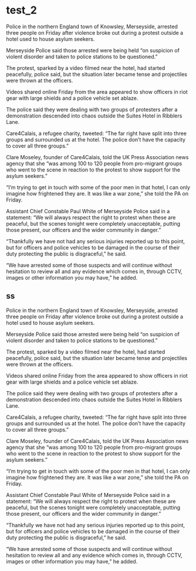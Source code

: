 # test_2


Police in the northern England town of Knowsley, Merseyside, arrested three people on Friday after violence broke out during a protest outside a hotel used to house asylum seekers.

Merseyside Police said those arrested were being held “on suspicion of violent disorder and taken to police stations to be questioned.”

The protest, sparked by a video filmed near the hotel, had started peacefully, police said, but the situation later became tense and projectiles were thrown at the officers.

Videos shared online Friday from the area appeared to show officers in riot gear with large shields and a police vehicle set ablaze.

The police said they were dealing with two groups of protesters after a demonstration descended into chaos outside the Suites Hotel in Ribblers Lane.

Care4Calais, a refugee charity, tweeted: “The far right have split into three groups and surrounded us at the hotel. The police don’t have the capacity to cover all three groups.”

Clare Moseley, founder of Care4Calais, told the UK Press Association news agency that she “was among 100 to 120 people from pro-migrant groups who went to the scene in reaction to the protest to show support for the asylum seekers.”

“I’m trying to get in touch with some of the poor men in that hotel, I can only imagine how frightened they are. It was like a war zone,” she told the PA on Friday.

Assistant Chief Constable Paul White of Merseyside Police said in a statement: “We will always respect the right to protest when these are peaceful, but the scenes tonight were completely unacceptable, putting those present, our officers and the wider community in danger.”

“Thankfully we have not had any serious injuries reported up to this point, but for officers and police vehicles to be damaged in the course of their duty protecting the public is disgraceful,” he said.

“We have arrested some of those suspects and will continue without hesitation to review all and any evidence which comes in, through CCTV, images or other information you may have,” he added.

## ss

Police in the northern England town of Knowsley, Merseyside, arrested three people on Friday after violence broke out during a protest outside a hotel used to house asylum seekers.

Merseyside Police said those arrested were being held “on suspicion of violent disorder and taken to police stations to be questioned.”

The protest, sparked by a video filmed near the hotel, had started peacefully, police said, but the situation later became tense and projectiles were thrown at the officers.

Videos shared online Friday from the area appeared to show officers in riot gear with large shields and a police vehicle set ablaze.

The police said they were dealing with two groups of protesters after a demonstration descended into chaos outside the Suites Hotel in Ribblers Lane.

Care4Calais, a refugee charity, tweeted: “The far right have split into three groups and surrounded us at the hotel. The police don’t have the capacity to cover all three groups.”

Clare Moseley, founder of Care4Calais, told the UK Press Association news agency that she “was among 100 to 120 people from pro-migrant groups who went to the scene in reaction to the protest to show support for the asylum seekers.”

“I’m trying to get in touch with some of the poor men in that hotel, I can only imagine how frightened they are. It was like a war zone,” she told the PA on Friday.

Assistant Chief Constable Paul White of Merseyside Police said in a statement: “We will always respect the right to protest when these are peaceful, but the scenes tonight were completely unacceptable, putting those present, our officers and the wider community in danger.”

“Thankfully we have not had any serious injuries reported up to this point, but for officers and police vehicles to be damaged in the course of their duty protecting the public is disgraceful,” he said.

“We have arrested some of those suspects and will continue without hesitation to review all and any evidence which comes in, through CCTV, images or other information you may have,” he added.
